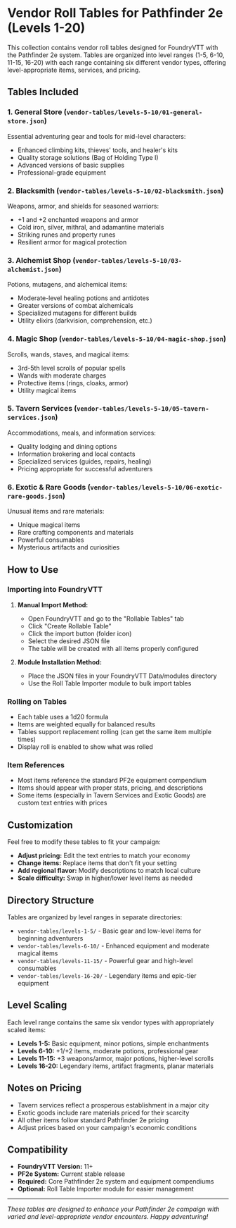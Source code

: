 # Vendor Roll Tables for Pathfinder 2e (Levels 1-20)

This collection contains vendor roll tables designed for FoundryVTT with the Pathfinder 2e system. Tables are organized into level ranges (1-5, 6-10, 11-15, 16-20) with each range containing six different vendor types, offering level-appropriate items, services, and pricing.

## Tables Included

### 1. General Store (`vendor-tables/levels-5-10/01-general-store.json`)
Essential adventuring gear and tools for mid-level characters:
- Enhanced climbing kits, thieves' tools, and healer's kits
- Quality storage solutions (Bag of Holding Type I)
- Advanced versions of basic supplies
- Professional-grade equipment

### 2. Blacksmith (`vendor-tables/levels-5-10/02-blacksmith.json`) 
Weapons, armor, and shields for seasoned warriors:
- +1 and +2 enchanted weapons and armor
- Cold iron, silver, mithral, and adamantine materials
- Striking runes and property runes
- Resilient armor for magical protection

### 3. Alchemist Shop (`vendor-tables/levels-5-10/03-alchemist.json`)
Potions, mutagens, and alchemical items:
- Moderate-level healing potions and antidotes
- Greater versions of combat alchemicals
- Specialized mutagens for different builds
- Utility elixirs (darkvision, comprehension, etc.)

### 4. Magic Shop (`vendor-tables/levels-5-10/04-magic-shop.json`)
Scrolls, wands, staves, and magical items:
- 3rd-5th level scrolls of popular spells
- Wands with moderate charges
- Protective items (rings, cloaks, armor)
- Utility magical items

### 5. Tavern Services (`vendor-tables/levels-5-10/05-tavern-services.json`)
Accommodations, meals, and information services:
- Quality lodging and dining options
- Information brokering and local contacts
- Specialized services (guides, repairs, healing)
- Pricing appropriate for successful adventurers

### 6. Exotic & Rare Goods (`vendor-tables/levels-5-10/06-exotic-rare-goods.json`)
Unusual items and rare materials:
- Unique magical items
- Rare crafting components and materials
- Powerful consumables
- Mysterious artifacts and curiosities

## How to Use

### Importing into FoundryVTT

1. **Manual Import Method:**
   - Open FoundryVTT and go to the "Rollable Tables" tab
   - Click "Create Rollable Table"
   - Click the import button (folder icon)
   - Select the desired JSON file
   - The table will be created with all items properly configured

2. **Module Installation Method:**
   - Place the JSON files in your FoundryVTT Data/modules directory
   - Use the Roll Table Importer module to bulk import tables

### Rolling on Tables

- Each table uses a 1d20 formula
- Items are weighted equally for balanced results
- Tables support replacement rolling (can get the same item multiple times)
- Display roll is enabled to show what was rolled

### Item References

- Most items reference the standard PF2e equipment compendium
- Items should appear with proper stats, pricing, and descriptions
- Some items (especially in Tavern Services and Exotic Goods) are custom text entries with prices

## Customization

Feel free to modify these tables to fit your campaign:

- **Adjust pricing:** Edit the text entries to match your economy
- **Change items:** Replace items that don't fit your setting
- **Add regional flavor:** Modify descriptions to match local culture
- **Scale difficulty:** Swap in higher/lower level items as needed

## Directory Structure

Tables are organized by level ranges in separate directories:

- `vendor-tables/levels-1-5/` - Basic gear and low-level items for beginning adventurers
- `vendor-tables/levels-6-10/` - Enhanced equipment and moderate magical items
- `vendor-tables/levels-11-15/` - Powerful gear and high-level consumables
- `vendor-tables/levels-16-20/` - Legendary items and epic-tier equipment

## Level Scaling

Each level range contains the same six vendor types with appropriately scaled items:

- **Levels 1-5:** Basic equipment, minor potions, simple enchantments
- **Levels 6-10:** +1/+2 items, moderate potions, professional gear
- **Levels 11-15:** +3 weapons/armor, major potions, higher-level scrolls
- **Levels 16-20:** Legendary items, artifact fragments, planar materials

## Notes on Pricing

- Tavern services reflect a prosperous establishment in a major city
- Exotic goods include rare materials priced for their scarcity
- All other items follow standard Pathfinder 2e pricing
- Adjust prices based on your campaign's economic conditions

## Compatibility

- **FoundryVTT Version:** 11+
- **PF2e System:** Current stable release
- **Required:** Core Pathfinder 2e system and equipment compendiums
- **Optional:** Roll Table Importer module for easier management

---

*These tables are designed to enhance your Pathfinder 2e campaign with varied and level-appropriate vendor encounters. Happy adventuring!*